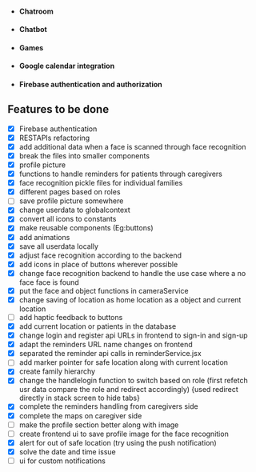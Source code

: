 - #### Chatroom
- #### Chatbot
- #### Games 
- #### Google calendar integration
- #### Firebase authentication and authorization

## Features to be done 
- [x] Firebase authentication
- [x] RESTAPIs refactoring
- [x] add additional data when a face is scanned through face recognition 
- [x] break the files into smaller components 
- [x] profile picture
- [x] functions to handle reminders for patients through caregivers 
- [x] face recognition pickle files for individual families 
- [x] different pages based on roles
- [ ] save profile picture somewhere 
- [x] change userdata to globalcontext
- [x] convert all icons to constants
- [x] make reusable components (Eg:buttons)
- [x] add animations 
- [x] save all userdata locally 
- [x] adjust face recognition according to the backend
- [x] add icons in place of buttons wherever possible
- [x] change face recognition backend to handle the use case where a no face face is found
- [x] put the face and object functions in cameraService
- [x] change saving of location as home location as a object and current location
- [ ] add haptic feedback to buttons
- [x] add current location or patients in the database
- [x] change login and register api URLs in frontend to sign-in and sign-up
- [x] adapt the reminders URL name changes on frontend
- [x] separated the reminder api calls in reminderService.jsx
- [ ] add marker pointer for safe location along with current location 
- [x] create family hierarchy 
- [x] change the handlelogin function to switch based on role (first refetch usr data compare the role and redirect accordingly) {used redirect directly in stack screen to hide tabs}
- [x] complete the reminders handling from caregivers side 
- [x] complete the maps on caregiver side
- [ ] make the profile section better along with image
- [ ] create frontend ui to save profile image for the face recognition
- [x] alert for out of safe location (try using the push notification)
- [x] solve the date and time issue
- [ ] ui for custom notifications